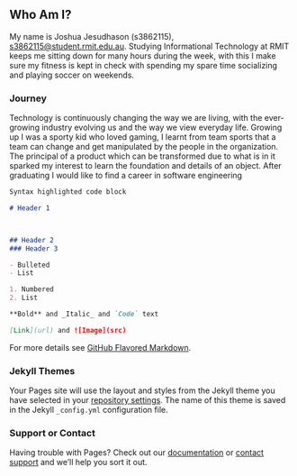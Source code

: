 ## Who Am I?

My name is Joshua Jesudhason (s3862115), s3862115@student.rmit.edu.au. Studying Informational Technology at RMIT keeps me sitting down for many hours during the week, with this I make sure my fitness is kept in check with spending my spare time socializing and playing soccer on weekends.


### Journey

Technology is continuously changing the way we are living, with the ever-growing industry evolving us and the way we view everyday life. Growing up I was a sporty kid who loved gaming, I learnt from team sports that a team can change and get manipulated by the people in the organization. The principal of a product which can be transformed due to what is in it sparked my interest to learn the foundation and details of an object. After graduating I would like to find a career in software engineering

```markdown
Syntax highlighted code block

# Header 1



## Header 2
### Header 3

- Bulleted
- List

1. Numbered
2. List

**Bold** and _Italic_ and `Code` text

[Link](url) and ![Image](src)
```

For more details see [GitHub Flavored Markdown](https://guides.github.com/features/mastering-markdown/).

### Jekyll Themes

Your Pages site will use the layout and styles from the Jekyll theme you have selected in your [repository settings](https://github.com/joshjd1/joshjd1.github.io/settings). The name of this theme is saved in the Jekyll `_config.yml` configuration file.

### Support or Contact

Having trouble with Pages? Check out our [documentation](https://docs.github.com/categories/github-pages-basics/) or [contact support](https://github.com/contact) and we’ll help you sort it out.
